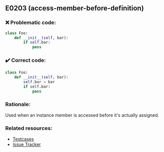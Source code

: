 ## E0203 (access-member-before-definition)

### :x: Problematic code:

```python
class Foo:
    def __init__(self, bar):
        if self.bar:
            pass
```

### :heavy_check_mark: Correct code:

```python
class Foo:
    def __init__(self, bar):
        self.bar = bar
        if self.bar:
            pass
```

### Rationale:

Used when an instance member is accessed before it's actually assigned.

### Related resources:

- [Testcases](https://github.com/PyCQA/pylint/blob/master/tests/input/func_noerror_access_attr_before_def_false_positive.py)
- [Issue Tracker](https://github.com/PyCQA/pylint/issues?q=is%3Aissue+%22access-member-before-definition%22+OR+%22E0203%22)
